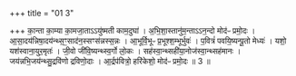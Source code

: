 +++
title = "01 3"

+++
का॒न्ता का॒म्या का॒मजा॒ताऽऽयु॑ष्मती काम॒दुघा॑ । अ॒भि॒शा॒स्तानु॑म॒न्ताऽऽन॒न्दो मोद॑ᳶ प्रमो॒दः । आ॒सा॒दय॑न्निषा॒दय॑न्थ्स॒ꣳ॒साद॑न॒स्सꣳस॑न्नस्स॒न्नः । आ॒भूर्वि॒भूᳶ प्र॒भूश्श॒म्भूर्भुवः॑ । प॒वित्रं॑ पवयि॒ष्यन्पू॒तो मेध्यः॑ ।  यशो॒ यश॑स्वाना॒युर॒मृतः॑ । जी॒वो जी॑वि॒ष्यन्थ्स्व॒र्गो लो॒कः । सह॑स्वा॒न्थ्सही॑या॒नोज॑स्वा॒न्थ्सह॑मानः ।  जय॑न्नभि॒जय॑न्थ्सु॒द्रवि॑णो द्रविणो॒दाः । आ॒र्द्रप॑वित्रो॒ हरि॑केशो॒ मोद॑ᳶ प्रमो॒दः ॥ 3 ॥


